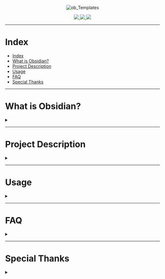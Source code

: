<div align="center">

![ob_Templates](https://user-images.githubusercontent.com/89364200/178482594-6c5673bc-6c21-46a5-a048-b2fafcf90407.png)


<a href="https://discord.gg/veuWUTm">
  <img src="https://img.shields.io/discord/686053708261228577?color=%234E5D94%20&label=Obsidian Discord Server&logo=Discord&logoColor=white">
</a>
<a href="https://www.reddit.com/r/ObsidianMD/">
  <img src="https://img.shields.io/reddit/subreddit-subscribers/obsidianmd?label=r%2Fobsidianmd&logo=reddit&logoColor=white&?link=https://www.reddit.com/r/ObsidianMD/">
</a>
<a href="https://forum.obsidian.md/">
  <img src="https://img.shields.io/badge/Obsidian Forum-Discuss-%238471DA">
</a>

</div>

---

# Index

- [Index](#index)
- [What is Obsidian?](#what-is-obsidian)
- [Project Description](#project-description)
- [Usage](#usage)
- [FAQ](#faq)
- [Special Thanks](#special-thanks)

---

# What is Obsidian?
<details>
<summary></summary>

**The human brain is non-linear: we jump from idea to idea, all the time. Your second brain should work the same.**

**In Obsidian, making and following connections is frictionless. Tend to your notes like a gardener; at the end of the day, sit back and marvel at your own knowledge graph.**

- [Official Obsidian Website](https://obsidian.md)

</details>

---

# Project Description
<details>
<summary></summary>

The project OB_Templates is an <a href="https://obsidian.md/">Obsidian</a> template repository that started on the 25th of December 2021.

Since the start of the project there have been many change. Since it started as a gathering place for all my templates, soon it have become a project aimed at new users in <a href="https://obsidian.md/">Obsidian</a> with a very important rule. **All templates must use only the core plugins of Obsidian**

With time i found that <a href="https://github.com/blacksmithgu/obsidian-dataview">DataView</a> have become a essential to every user, although i try to keep it as basic as possible not to confuse new users.

All the available templates are not designed to be perfect, they are intended to be used as a reference for any user to build on them or to take ideas when building you're own templates.

I have converted coffee into this repository. If you think it was worth it, consider helping me buy more coffee: <a href="https://www.paypal.com/paypalme/llzektorll"> PayPal </a>

</details>

---

# Usage
<details>
<summary></summary>

OB_Templates it's not a vault template, this is simply a folder of templates to be added in your vault. 

You can add the templates to your vault in different ways, these are some of my easiest examples.

1. Download the repository, extract the files and add to your vault.
2. Go to a specific template and copy the text (Make sure you open in raw mode) and copy the text to a file in your vault.


</details>

---

# FAQ
<details>
<summary></summary>

	❓ - How do I add the templates?

A: Simply copy the templates folder or the specific template file to your vault.

	❓ - How do I use the templates?

A: As a general rule, most templates need to be "Imported". In other words, make sure you have at least Obsidian native templates option enabled and configured.

	❓ - Can I contribute to the repository?

A: YES! You are free to submit any template you use.

	❓ - Can I clone the repository?

A: Yes, just make sure to leave the credits.

	❓ - Are there any prerequisite plugins to use the templates?

A: Yes and No. I'm assuming you already have <a href="https://github.com/blacksmithgu/obsidian-dataview">DataView</a> and <a href="https://github.com/tgrosinger/advanced-tables-obsidian">Advanced Tables</a>. But it does not hurt to have <a href="https://github.com/Aidurber/obsidian-plugin-dynamic-toc">Dynamic Table of Contents</a>.

	❓ - What is the meaning of the Tags?

A: All the Tags in the templates are just examples. You can add or remove any Tags you would like. Here is somewhere to learn more about <a href="https://help.obsidian.md/How+to/Working+with+tags">how to work with Tags in Obsidian</a>.

	❓ - My question/issue is not listed here, how can I get an answer?

A: For any queries please head to the Obsidian forum and check the <a href="https://forum.obsidian.md/t/obsidian-notes-template/28940">OB_Template Thread</a>, I will answer as fast as possible. 

</details>

---

# Special Thanks 
<details>
<summary></summary>

First of all, this list is not based on how much, how often or how significant the contribution was made.

If at any point you have helped this project and you're name is not here, I apologize but this section was introduced a bit to far into the project creation. However you are welcome to contact me directly on the Forum or in Discord (Zektor#5616)

<a href="https://github.com/FeFoe">Felix Förster</a> - Miss placed link correction

<a href="https://github.com/kaleblub">Kaleb</a> - Added links to all plugin that are mentioned on the project as well as corrected some typos.

<a href="https://github.com/dbarenholz">Daniel Barenholz</a> - The template <a href="https://github.com/llZektorll/OB_Template/blob/main/0A_Templates/0A_17_WordDictionary/0A_17_1_WordDictionary.md">Word Dictionary</a> was created based on a conversation we had on Discord out of my need to create a dictionary for acronyms. Hero Achievement ✨


</details>
